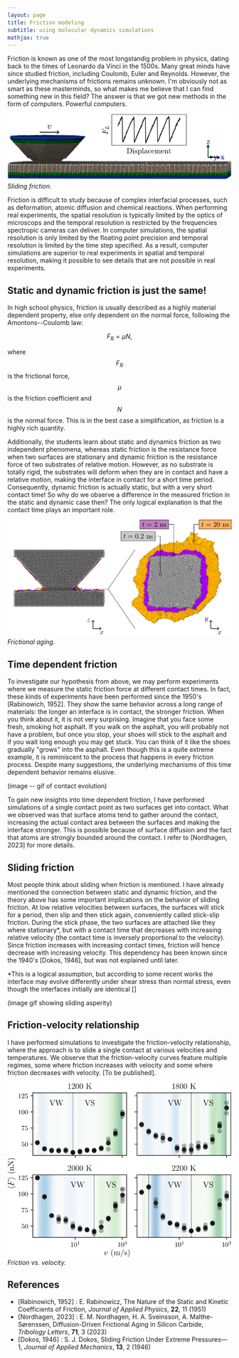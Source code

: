 ```yaml
---
layout: page
title: Friction modeling
subtitle: using molecular dynamics simulations
mathjax: true
---
```


Friction is known as one of the most longstandig problem in physics, dating back to the times of Leonardo da Vinci in the 1500s. Many great minds have since studied friction, including Coulomb, Euler and Reynolds. However, the underlying mechanisms of frictions remains unknown. I'm obviously not as smart as these masterminds, so what makes me believe that I can find something new in this field? The answer is that we got new methods in the form of computers. Powerful computers.

![Sliding](/assets/img/friction/paper2_fig1.png)
*Sliding friction.* 

Friction is difficult to study because of complex interfacial processes, such as deformation, atomic diffusion and chemical reactions. When performing real experiments, the spatial resolution is typically limited by the optics of microscops and the temporal resolution is restricted by the frequencies spectropic cameras can deliver. In computer simulations, the spatial resolution is only limited by the floating point precision and temporal resolution is limited by the time step specified. As a result, computer simulations are superior to real experiments in spatial and temporal resolution, making it possible to see details that are not possible in real experiments.

## Static and dynamic friction is just the same!
In high school physics, friction is usually described as a highly material dependent property, else only dependent on the normal force, following the Amontons--Coulomb law:

$$
F_R=\mu N,
$$

where $$F_R$$ is the frictional force, $$\mu$$ is the friction coefficient and $$N$$ is the normal force. This is in the best case a simplification, as friction is a highly rich quantity.

Additionally, the students learn about static and dynamics friction as two independent phenomena, whereas static friction is the resistance force when two surfaces are stationary and dynamic friction is the resistance force of two substrates of relative motion. However, as no substrate is totally rigid, the substrates will deform when they are in contact and have a relative motion, making the interface in contact for a short time period. Consequently, dynamic friction is actually static, but with a very short contact time! So why do we observe a difference in the measured friction in the static and dynamic case then? The only logical explanation is that the contact time plays an important role.

![Aging](/assets/img/friction/fig0.png)
*Frictional aging.*

## Time dependent friction
To investigate our hypothesis from above, we may perform experiments where we measure the static friction force at different contact times. In fact, these kinds of experiments have been performed since the 1950's [Rabinowich, 1952]. They show the same behavior across a long range of materials: the longer an interface is in contact, the stronger friction. When you think about it, it is not very surprising. Imagine that you face some fresh, smoking hot asphalt. If you walk on the asphalt, you will probably not have a problem, but once you stop, your shoes will stick to the asphalt and if you wait long enough you may get stuck. You can think of it like the shoes gradually "grows" into the asphalt. Even though this is a quite extreme example, it is reminiscent to the process that happens in every friction process. Despite many suggestions, the underlying mechanisms of this time dependent behavior remains elusive. 

(image -- gif of contact evolution)

To gain new insights into time dependent friction, I have performed simulations of a single contact point as two surfaces get into contact. What we observed was that surface atoms tend to gather around the contact, increasing the actual contact area between the surfaces and making the interface stronger. This is possible because of surface diffusion and the fact that atoms are strongly bounded around the contact. I refer to [Nordhagen, 2023] for more details.

## Sliding friction
Most people think about sliding when friction is mentioned. I have already mentioned the connection between static and dynamic friction, and the theory above has some important implications on the behavior of sliding friction. At low relative velocities between surfaces, the surfaces will stick for a period, then slip and then stick again, conveniently called stick-slip friction. During the stick phase, the two surfaces are attached like they where stationary*, but with a contact time that decreases with increasing relative velocity (the contact time is inversely proportional to the velocity). Since friction increases with increasing contact times, friction will hence decrease with increasing velocity. This dependency has been known since the 1940's [Dokos, 1946], but was not explained until later.

*This is a logical assumption, but according to some recent works the interface may evolve differently under shear stress than normal stress, even though the interfaces initially are identical []

(image gif showing sliding asperity)

## Friction-velocity relationship
I have performed simulations to investigate the friction-velocity relationship, where the approach is to slide a single contact at various velocities and temperatures. We observe that the friction-velocity curves feature multiple regimes, some where friction increases with velocity and some where friction decreases with velocity. [To be published].

![Relationship](/assets/img/friction/paper2_fig2.png)
*Friction vs. velocity.* 

## References
- [Rabinowich, 1952] : E. Rabinowicz, The Nature of the Static and Kinetic Coefficients of Friction, *Journal of Applied Physics*, **22**, 11 (1951)
- [Nordhagen, 2023] : E. M. Nordhagen, H. A. Sveinsson, A. Malthe-Sørenssen, Diffusion-Driven Frictional Aging in Silicon Carbide, *Tribology Letters*, **71**, 3 (2023)
- [Dokos, 1946] : S. J. Dokos, Sliding Friction Under Extreme Pressures—1, *Journal of Applied Mechanics*, **13**, 2 (1946)
